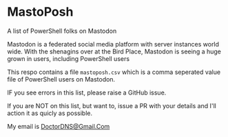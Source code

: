 # MastoPosh
A list of PowerShell folks on Mastodon

Mastodon is a federated social media platform with server instances world wide. 
With the shenagins over at the Bird Place, Mastodon is seeing a huge grown in users, including PowerShell users

This respo contains a file ``mastoposh.csv`` which is a comma seperated value file of PowerShell users on Mastodon.

IF you see errors in this list, please raise a GitHub issue.

If you are NOT on this list, but want to, issue a PR with your details and I'll action it as quicly as possible.

My email is DoctorDNS@Gmail.Com


